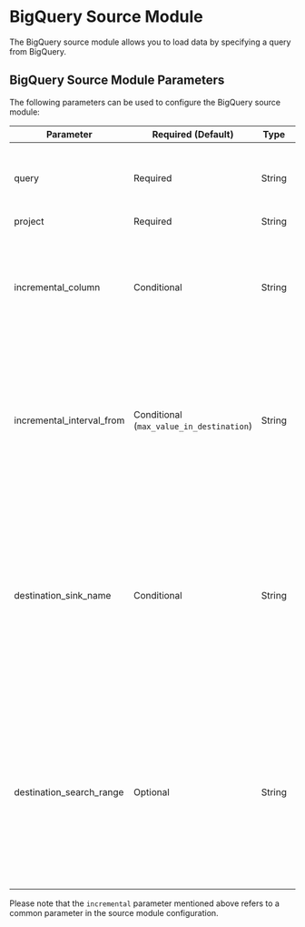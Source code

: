 # BigQuery Source Module

The BigQuery source module allows you to load data by specifying a query from BigQuery.

## BigQuery Source Module Parameters

The following parameters can be used to configure the BigQuery source module:

| Parameter                 | Required (Default)                       | Type   | Description                                                                                                                                                                                                                                                                                                                                                                                                                                      |
| ------------------------- | ---------------------------------------- | ------ | ------------------------------------------------------------------------------------------------------------------------------------------------------------------------------------------------------------------------------------------------------------------------------------------------------------------------------------------------------------------------------------------------------------------------------------------------ |
| query                     | Required                                 | String | Specifies the SQL query used to read data from BigQuery. You can also specify the path (gs://...) where the SQL file is located.                                                                                                                                                                                                                                                                                                                 |
| project                   | Required                                 | String | Specifies the project ID.                                                                                                                                                                                                                                                                                                                                                                                                                        |
| incremental_column        | Conditional                              | String | Required when the `incremental` parameter in the source module is set to `true`. Specifies the column name used as the basis for fetching incremental data. Note: The column should represent a time unit. Integer ranges are not supported.                                                                                                                                                                                                     |
| incremental_interval_from | Conditional (`max_value_in_destination`) | String | Required when the `incremental` parameter in the source module is set to `true`. Specifies the incremental interval. Use either `max_value_in_destination` (default) or specify the interval in the format `X[unit]` (X is an integer, and unit can be `min`, `hour`, or `day`). Example: 15min, 1hour, etc.                                                                                                                                     |
| destination_sink_name     | Conditional                              | String | Required when both the `incremental` parameter and `incremental_interval_from` parameter in the source module are set to `true`, and `incremental_interval_from` is set to `max_value_in_destination`. Specifies the name of the previous sink entry. The incremental data will be fetched from the values greater than `max(incremental_column)` in the specified table. Note: The name specified here must exist in the `sinks` configuration. |
| destination_search_range  | Optional                                 | String | Optional parameter used when the `incremental` parameter in the source module is set to `true` and `incremental_interval_from` is set to `max_value_in_destination`. Limits the range of the `max(incremental_column)` value from the previous sink table to reduce the scan size. Specify the range in the format `-X[unit]` (X is an integer, and unit can be `min`, `hour`, or `day`). Example: -15min, -1hour, etc.                          |

Please note that the `incremental` parameter mentioned above refers to a common parameter in the source module configuration.
